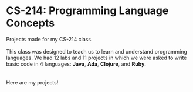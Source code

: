# CS-214: Programming Language Concepts

Projects made for my CS-214 class.  <br/> <br/> 
This class was designed to teach us to learn and understand programming languages.  We had 12 labs and 11 projects in which we were asked to write basic code in 4 languages: **Java**, **Ada**, **Clojure**, and **Ruby**.  
<br/> <br/>
Here are my projects!
